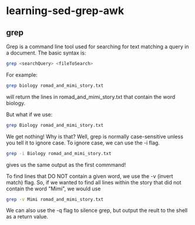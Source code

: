 # learning-sed-grep-awk

## grep
Grep is a command line tool used for searching for text matching a query in a document. The basic syntax is:
```bash
grep <searchQuery> <fileToSearch>
```
For example:
```bash
grep biology romad_and_mimi_story.txt
```
will return the lines in romad_and_mimi_story.txt that contain the word biology.

But what if we use:
```bash
grep Biology romad_and_mimi_story.txt
```
We get nothing! Why is that? Well, grep is normally case-sensitive unless you tell it to ignore case. To ignore case, we can use the -i flag.
```bash
grep -i Biology romad_and_mimi_story.txt
```
gives us the same output as the first commmand!

To find lines that DO NOT contain a given word, we use the -v (invert match) flag. So, if we wanted to find all lines within the story that did not contain the word "Mimi", we would use
```bash
grep -v Mimi romad_and_mimi_story.txt
```

We can also use the -q flag to silence grep, but output the reult to the shell as a return value.


